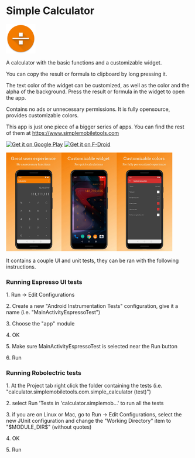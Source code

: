 # Simple Calculator
<img alt="Logo" src="app/src/main/res/mipmap-xxxhdpi/ic_launcher.png" width="80">

A calculator with the basic functions and a customizable widget.

You can copy the result or formula to clipboard by long pressing it.

The text color of the widget can be customized, as well as the color and the alpha of the background. Press the result or formula in the widget to open the app.

Contains no ads or unnecessary permissions. It is fully opensource, provides customizable colors.

This app is just one piece of a bigger series of apps. You can find the rest of them at https://www.simplemobiletools.com

<a href='https://play.google.com/store/apps/details?id=com.simplemobiletools.calculator'><img src='https://simplemobiletools.com/assets/images/google-play.png' alt='Get it on Google Play' height=45/></a>
<a href='https://f-droid.org/packages/com.simplemobiletools.calculator'><img src='https://simplemobiletools.com/assets/images/f-droid.png' alt='Get it on F-Droid' height=45 ></a>

<div style="display:flex;">
<img alt="App image" src="fastlane/metadata/android/en-US/images/phoneScreenshots/app_1.jpg" width="30%">
<img alt="App image" src="fastlane/metadata/android/en-US/images/phoneScreenshots/app_2.jpg" width="30%">
<img alt="App image" src="fastlane/metadata/android/en-US/images/phoneScreenshots/app_3.jpg" width="30%">
</div>

</br>
It contains a couple UI and unit tests, they can be ran with the following instructions.

<h3>Running Espresso UI tests</h3>
<p>1. Run -> Edit Configurations</p>
<p>2. Create a new "Android Instrumentation Tests" configuration, give it a name (i.e. "MainActivityEspressoTest")</p>
<p>3. Choose the "app" module</p>
<p>4. OK</p>
<p>5. Make sure MainActivityEspressoTest is selected near the Run button</p>
<p>6. Run</p>

<h3>Running Robolectric tests</h3>
<p>1. At the Project tab right click the folder containing the tests (i.e. "calculator.simplemobiletools.com.simple_calculator (test)")</p>
<p>2. select Run 'Tests in 'calculator.simplemob...' to run all the tests</p>
<p>3. if you are on Linux or Mac, go to Run -> Edit Configurations, select the new JUnit configuration and change the "Working Directory" item to "$MODULE_DIR$" (without quotes)</p>
<p>4. OK</p>
<p>5. Run</p>
